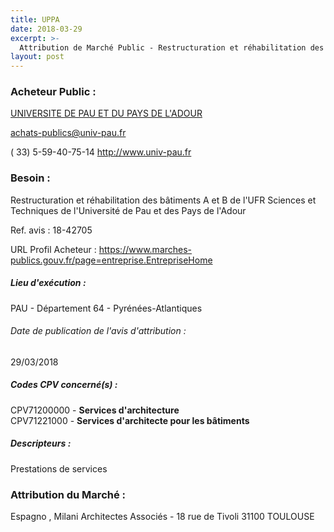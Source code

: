 ```yaml
---
title: UPPA
date: 2018-03-29
excerpt: >-
  Attribution de Marché Public - Restructuration et réhabilitation des bâtiments A et B de l'UFR Sciences et Techniques de l'Université de Pau et des Pays de l'Adour
layout: post
---
```


### Acheteur Public : 
<a href="/acheteur-32/siren-196402515"> UNIVERSITE DE PAU ET DU PAYS DE L'ADOUR</a><br/>



achats-publics@univ-pau.fr

( 33) 5-59-40-75-14
http://www.univ-pau.fr
### Besoin :

Restructuration et réhabilitation des bâtiments A et B de l'UFR Sciences et Techniques de l'Université de Pau et des Pays de l'Adour

Ref. avis : 18-42705

URL Profil Acheteur : https://www.marches-publics.gouv.fr/page=entreprise.EntrepriseHome

##### Lieu d'exécution :

PAU - Département 64 - Pyrénées-Atlantiques

###### Date de publication de l'avis d'attribution : 
29/03/2018

##### Codes CPV concerné(s) :
CPV71200000 - **Services d'architecture** <br/>
CPV71221000 - **Services d'architecte pour les bâtiments** <br/>

##### Descripteurs :
Prestations de services <br/>

### Attribution du Marché :
Espagno , Milani Architectes Associés - 18 rue de Tivoli 31100 TOULOUSE <br/>
